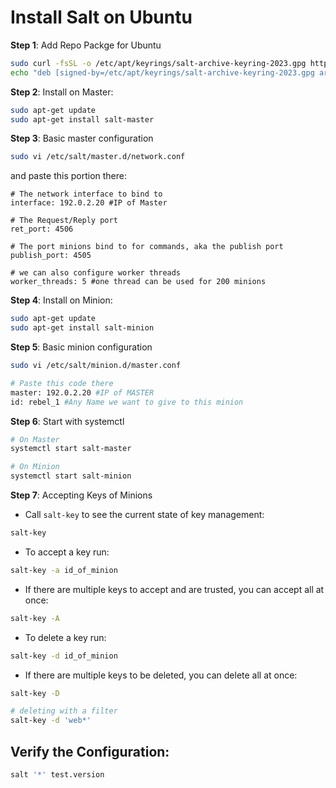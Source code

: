 # Install Salt on Ubuntu
**Step 1**: Add Repo Packge for Ubuntu
```bash
sudo curl -fsSL -o /etc/apt/keyrings/salt-archive-keyring-2023.gpg https://repo.saltproject.io/salt/py3/ubuntu/22.04/amd64/SALT-PROJECT-GPG-PUBKEY-2023.gpg
echo "deb [signed-by=/etc/apt/keyrings/salt-archive-keyring-2023.gpg arch=amd64] https://repo.saltproject.io/salt/py3/ubuntu/22.04/amd64/latest jammy main" | sudo tee /etc/apt/sources.list.d/salt.list
```
**Step 2**: Install on Master:
```bash
sudo apt-get update
sudo apt-get install salt-master
```
**Step 3**: Basic master configuration
```bash
sudo vi /etc/salt/master.d/network.conf
```
and paste this portion there:
``` code
# The network interface to bind to
interface: 192.0.2.20 #IP of Master

# The Request/Reply port
ret_port: 4506

# The port minions bind to for commands, aka the publish port
publish_port: 4505

# we can also configure worker threads
worker_threads: 5 #one thread can be used for 200 minions
```
**Step 4**: Install on Minion:
```bash
sudo apt-get update
sudo apt-get install salt-minion
```

**Step 5**: Basic minion configuration
```bash
sudo vi /etc/salt/minion.d/master.conf

# Paste this code there
master: 192.0.2.20 #IP of MASTER
id: rebel_1 #Any Name we want to give to this minion
```

**Step 6**: Start with systemctl
```bash
# On Master
systemctl start salt-master

# On Minion
systemctl start salt-minion
```
**Step 7**: Accepting Keys of Minions
- Call `salt-key` to see the current state of key management:
```bash
salt-key
```
- To accept a key run:
```bash
salt-key -a id_of_minion
```
- If there are multiple keys to accept and are trusted, you can accept all at once:
``` bash
salt-key -A
```

- To delete a key run:
```bash
salt-key -d id_of_minion
```
- If there are multiple keys to be deleted, you can delete all at once:
``` bash
salt-key -D

# deleting with a filter
salt-key -d 'web*'
```
## **Verify the Configuration**:
``` bash
salt '*' test.version
```
